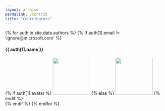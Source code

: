 ```yaml
---
layout: archive
permalink: /contrib
title: "Contributors"
---
```


<div class="tiles">
   {% for auth in site.data.authors %}
      {% if auth[1].email != 'ignore@microsoft.com' %}
         <div class="tile"> 
            <h4>{{ auth[1].name }}</h4>
            {% if auth[1].avatar %}
            <img src="{{ site.url }}/images/{{ auth[1].avatar }}" width="120px"/>
            {% else %}
            <img src="{{ site.url }}/images/bio-photo.jpg" width="120px"/>
            {% endif %}
         </div>
      {% endif %}
   {% endfor %}
</div>